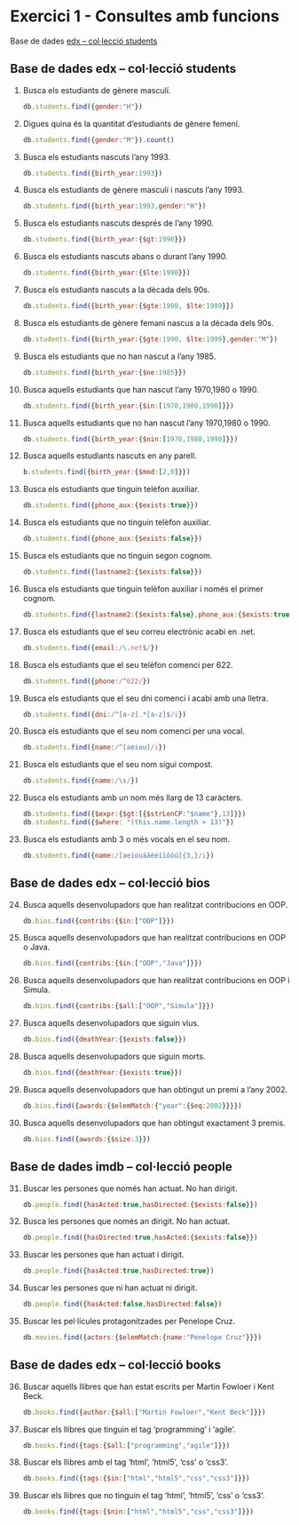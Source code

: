 # Exercici 1 - Consultes amb funcions

Base de dades [edx – col·lecció students](https://github.com/mahisumit/DAW-BaseDeDades/blob/main/4.%20Base%20de%20dades%20objecte%20relacionals%20(UF4)/DataBase/edx.zip)

## Base de dades edx – col·lecció students

1. Busca els estudiants de gènere masculí.
   ```js
   db.students.find({gender:"H"})
   ```
2. Digues quina és la quantitat d’estudiants de gènere femení.
   ```js
   db.students.find({gender:"M"}).count()
   ```
3. Busca els estudiants nascuts l’any 1993.
   ```js
   db.students.find({birth_year:1993})
   ```
4. Busca els estudiants de gènere masculí i nascuts l’any 1993.
   ```js
   db.students.find({birth_year:1993,gender:"H"})
   ```
5. Busca els estudiants nascuts després de l’any 1990.
   ```js
   db.students.find({birth_year:{$gt:1990}})
   ```
6. Busca els estudiants nascuts abans o durant l’any 1990.
   ```js
   db.students.find({birth_year:{$lte:1990}})
   ```
7. Busca els estudiants nascuts a la dècada dels 90s.
   ```js
   db.students.find({birth_year:{$gte:1990, $lte:1999}})
   ```
8.  Busca els estudiants de gènere femani nascus a la dècada dels 90s.
    ```js
    db.students.find({birth_year:{$gte:1990, $lte:1999},gender:"M"})
    ```
9.  Busca els estudiants que no han nascut a l’any 1985.
    ```js
    db.students.find({birth_year:{$ne:1985}})
    ```
10. Busca aquells estudiants que han nascut l’any 1970,1980 o 1990.
    ```js
    db.students.find({birth_year:{$in:[1970,1980,1990]}})
    ```
11. Busca aquells estudiants que no han nascut l’any 1970,1980 o 1990.
    ```js
    db.students.find({birth_year:{$nin:[1970,1980,1990]}})
    ```
12. Busca aquells estudiants nascuts en any parell.
    ```js
    b.students.find({birth_year:{$mod:[2,0]}})
    ```
13. Busca els estudiants que tinguin telèfon auxiliar.
    ```js
    db.students.find({phone_aux:{$exists:true}})
    ```
14. Busca els estudiants que no tinguin telèfon auxiliar.
    ```js
    db.students.find({phone_aux:{$exists:false}})
    ```
15. Busca els estudiants que no tinguin segon cognom.
    ```js
    db.students.find({lastname2:{$exists:false}})
    ```
16. Busca els estudiants que tinguin telèfon auxiliar i només el primer cognom.
    ```js
    db.students.find({lastname2:{$exists:false},phone_aux:{$exists:true}})
    ```
17. Busca els estudiants que el seu correu electrònic acabi en .net.
    ```js
    db.students.find({email:/\.net$/})
    ```
18. Busca els estudiants que el seu telèfon comenci per 622.
    ```js
    db.students.find({phone:/^622/})
    ```
19. Busca els estudiants que el seu dni comenci i acabi amb una lletra.
    ```js
    db.students.find({dni:/^[a-z].*[a-z]$/i})
    ```
20. Busca els estudiants que el seu nom comenci per una vocal.
    ```js
    db.students.find({name:/^[aeiou]/i})
    ```
21. Busca els estudiants que el seu nom sigui compost.
    ```js
    db.students.find({name:/\s/})
    ```
22. Busca els estudiants amb un nom més llarg de 13 caràcters.
    ```js
    db.students.find({$expr:{$gt:[{$strLenCP:"$name"},13]}})
    db.students.find({$where: "(this.name.length > 13)"})
    ```
23. Busca els estudiants amb 3 o més vocals en el seu nom.
    ```js
    db.students.find({name:/[aeiouáàèéíìòóú]{3,}/i})
    ```


## Base de dades edx – col·lecció bios

24. Busca aquells desenvolupadors que han realitzat contribucions en OOP.
    ```js
    db.bios.find({contribs:{$in:["OOP"]}})
    ```
25. Busca aquells desenvolupadors que han realitzat contribucions en OOP o Java.
    ```js
    db.bios.find({contribs:{$in:["OOP","Java"]}})
    ```
26. Busca aquells desenvolupadors que han realitzat contribucions en OOP i Simula.
    ```js
    db.bios.find({contribs:{$all:["OOP","Simula"]}})
    ```
27. Busca aquells desenvolupadors que siguin vius.
    ```js
    db.bios.find({deathYear:{$exists:false}})
    ```
28. Busca aquells desenvolupadors que siguin morts.
    ```js
    db.bios.find({deathYear:{$exists:true}})
    ```
29. Busca aquells desenvolupadors que han obtingut un premi a l’any 2002.
    ```js
    db.bios.find({awards:{$elemMatch:{"year":{$eq:2002}}}})
    ```
30. Busca aquells desenvolupadors que han obtingut exactament 3 premis.
    ```js
    db.bios.find({awards:{$size:3}})
    ```


## Base de dades imdb – col·lecció people
31. Buscar les persones que només han actuat. No han dirigit.
    ```js
    db.people.find({hasActed:true,hasDirected:{$exists:false}})
    ```
32. Busca les persones que només an dirigit. No han actuat.
    ```js
    db.people.find({hasDirected:true,hasActed:{$exists:false}})
    ```
33. Buscar les persones que han actuat i dirigit.
    ```js
    db.people.find({hasActed:true,hasDirected:true})
    ```
34. Buscar les persones que ni han actuat ni dirigit.
    ```js
    db.people.find({hasActed:false,hasDirected:false})
    ```
35. Buscar les pel·lícules protagonitzades per Penelope Cruz.
    ```js
    db.movies.find({actors:{$elemMatch:{name:"Penelope Cruz"}}})
    ```


## Base de dades edx – col·lecció books
36. Buscar aquells llibres que han estat escrits per Martin Fowloer i Kent Beck.
    ```js
    db.books.find({author:{$all:["Martin Fowloer","Kent Beck"]}})
    ```
37. Buscar els llibres que tinguin el tag ‘programming’ i ‘agile’.
    ```js
    db.books.find({tags:{$all:["programming","agile"]}})
    ```
38. Buscar els llibres amb el tag ‘html’, ‘html5’, ‘css’ o ‘css3’.
    ```js
    db.books.find({tags:{$in:["html","html5","css","css3"]}})
    ```
39. Buscar els llibres que no tinguin el tag ‘html’, ‘html5’, ‘css’ o ‘css3’.
    ```js
    db.books.find({tags:{$nin:["html","html5","css","css3"]}})
    ```
